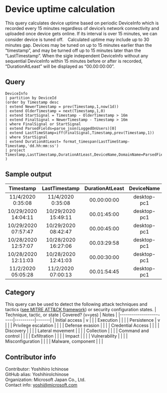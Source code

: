 # Device uptime calculation  
This query calculates device uptime based on periodic DeviceInfo which is recorded every 15 minutes regardless of device’s network connectivity and uploaded once device gets online. If its interval is over 15 minutes, we can consider device is tuned off.　Calculated uptime may include up to 30 minutes gap. Devices may be tuned on up to 15 minutes earlier than the “timestamp”, and may be turned off up to 15 minutes later than the “LastTimestamp”.  When the sigle independent DeviceInfo without any sequential DeviceInfo within 15 minutes before or after is recorded, “DurationAtLeast” will be displayed as “00.00:00:00”.

## Query
```
DeviceInfo 
| partition by DeviceId
(order by Timestamp desc
| extend NewerTimestamp = prev(Timestamp,1,now(1d))
| extend OlderTimestamp = next(Timestamp,1,0)
| extend StartSignal = Timestamp - OlderTimestamp > 16m
| extend FinalSignal = NewerTimestamp - Timestamp > 16m
| where FinalSignal or StartSignal
| extend ParsedFields=parse_json(LoggedOnUsers)[0]
| extend LastTimeStamp=iff(FinalSignal,Timestamp,prev(Timestamp,1))
| where StartSignal
| extend DurationAtLeast= format_timespan(LastTimeStamp-Timestamp,'dd.hh:mm:ss')
| project Timestamp,LastTimestamp,DurationAtLeast,DeviceName,DomainName=ParsedFields.DomainName,UserName=ParsedFields.UserName
)
```
## Sample output  
| Timestamp | LastTimestamp | DurationAtLeast | DeviceName | DomainName | UserName |
|:---------------:|:---------------:|:-------:|:-------:|:-------:|:-------:|
| 11/4/2020 0:35:08 | 11/4/2020 0:35:08 | 00.00:00:00 | desktop-pc1 | DESKTOP-PC1 | localuser1 |
| 10/29/2020 14:04:11 | 10/29/2020 15:49:11 | 00.01:45:00 | desktop-pc1 | DESKTOP-PC1 | localuser1 |
| 10/29/2020 07:57:47 | 10/29/2020 08:42:47 | 00.00:45:00 | desktop-pc1 | DESKTOP-PC1 | localuser1 |
| 10/28/2020 12:57:07 | 10/28/2020 16:27:06 | 00.03:29:58 | desktop-pc1 | DESKTOP-PC1 | localuser1 |
| 10/28/2020 12:11:03 | 10/28/2020 12:41:03 | 00.00:30:00 | desktop-pc1 | DESKTOP-PC1 | localuser1 |
| 11/2/2020 05:05:28 | 11/2/2020 07:00:13 | 00.01:54:45 | desktop-pc1 | AzureAD | User01 |

## Category
This query can be used to detect the following attack techniques and tactics ([see MITRE ATT&CK framework](https://attack.mitre.org/)) or security configuration states.
| Technique, tactic, or state | Covered? (v=yes) | Notes |
|------------------------|----------|-------|
| Initial access | v |  |
| Execution |  |  |
| Persistence | v |  | 
| Privilege escalation |  |  |
| Defense evasion |  |  | 
| Credential Access |  |  | 
| Discovery |  |  | 
| Lateral movement |  |  | 
| Collection |  |  | 
| Command and control |  |  | 
| Exfiltration |  |  | 
| Impact |  |  |
| Vulnerability |  |  |
| Misconfiguration |  |  |
| Malware, component |  |  |

## Contributor info
Contributor: Yoshihiro Ichinose  
GitHub alias: YoshihiroIchinose  
Organization: Microsoft Japan Co., Ltd.  
Contact info: yoshi@microsoft.com  
